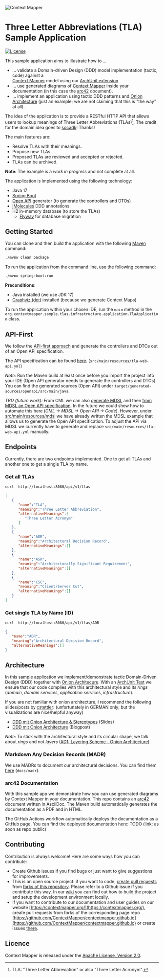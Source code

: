 ![Context Mapper](https://raw.githubusercontent.com/wiki/ContextMapper/context-mapper-dsl/logo/cm-logo-github-small.png)
# Three Letter Abbreviations (TLA) Sample Application
[![License](https://img.shields.io/badge/License-Apache%202.0-blue.svg)](https://opensource.org/licenses/Apache-2.0)

This sample application aims to illustrate how to ...

 * ... validate a Domain-driven Design (DDD) model implementation (tactic, code) against a  
   [Context Mapper](https://contextmapper.org/) model using our 
   [ArchUnit extension](https://github.com/ContextMapper/context-mapper-archunit-extension).
 * ... use generated diagrams of [Context Mapper](https://contextmapper.org/) inside your documentation 
   (in this case the [arc42](https://www.arc42.de/) document).
 * ... implement an application using tactic DDD patterns and
   [Onion Architecture](https://herbertograca.com/2017/09/21/onion-architecture/) (just an example; we are not claiming 
   that this is "the way" at all).

The idea of the application is to provide a RESTful HTTP API that allows users to lookup meanings of Three Letter
Abbreviations (TLAs)[^1]. The credit for the domain idea goes to [socadk](https://github.com/socadk)! Thanks!

[^1]: TLA: "Three Letter Abbreviation" or also "Three Letter Acronym".

The main features are:

 * Resolve TLAs with their meanings.
 * Propose new TLAs.
 * Proposed TLAs are reviewed and accepted or rejected.
 * TLAs can be archived.

**Note:** The example is a _work in progress_ and not complete at all.

The application is implemented using the following technology:

 * Java 17
 * [Spring Boot](https://spring.io/projects/spring-boot)
 * [Open API](https://www.openapis.org/) generator (to generate the controllers and DTOs)
 * [jMolecules](https://github.com/xmolecules/jmolecules) DDD annotations
 * H2 in-memory database (to store the TLAs)
   * [Flyway](https://flywaydb.org/) for database migration

## Getting Started
You can clone and then build the application with the following [Maven](https://maven.apache.org/) command:

```bash
./mvnw clean package
```

To run the application from the command line, use the following command:

```bash
./mvnw spring-boot:run
```

**Preconditions**:
 * Java installed (we use JDK 17)
 * [Graphviz (dot)](https://graphviz.org/) installed (because we generate Context Maps)

To run the application within your chosen IDE, run the `main` method in the 
`org.contextmapper.sample.tlas.infrastructure.application.TlaApplication` class.

## API-First
We follow the [API-first approach](https://swagger.io/resources/articles/adopting-an-api-first-approach/) and generate
the controllers and DTOs out of an Open API specification.

The API specification can be found [here](https://github.com/ContextMapper/ddd-cm-tla-sample-application/blob/master/src/main/resources/tla-web-api.yml).
(`src/main/resources/tla-web-api.yml`)

_Note:_ Run the Maven build at least once before you import the project into your IDE (Open API generator needs to
generate the controllers and DTOs). You can find the generated sources (Open API) under `target/generated-sources/openapi/src/main/java`.

_TBD (future work):_ From CML we can also [generate MDSL](https://contextmapper.org/docs/mdsl/) and then [from MDSL an 
Open API specification](https://microservice-api-patterns.github.io/MDSL-Specification/generators/open-api). In the future
we could show how to automate this here (_CML -> MDSL -> Open API -> Code_). However, under 
[src/main/resources/mdsl](https://github.com/ContextMapper/ddd-cm-tla-sample-application/blob/master/src/main/resources/mdsl)
we have already written the MDSL example that allows us to generate the Open API specification. To adjust the API via
MDSL we currently have to generate and replace `src/main/resources/tla-web-api.yml` manually.

## Endpoints
Currently, there are two endpoints implemented. One to get all TLAs and another one to get a single TLA by name.

### Get all TLAs
```bash
curl  http://localhost:8080/api/v1/tlas
```

```json
[
   {
      "name":"TLA",
      "meaning":"Three Letter Abbreviation",
      "alternativeMeanings":[
         "Three Letter Acronym"
      ]
   },
   {
      "name":"ADR",
      "meaning":"Architectural Decision Record",
      "alternativeMeanings":[]
   },
   {
      "name":"ASR",
      "meaning":"Architecturally Significant Requirement",
      "alternativeMeanings":[]
   },
   {
      "name":"CSC",
      "meaning":"Client/Server Cut",
      "alternativeMeanings":[]
   }
]
```

### Get single TLA by Name (ID)
```bash
curl  http://localhost:8080/api/v1/tlas/ADR
```

```json
{
   "name":"ADR",
   "meaning":"Architectural Decision Record",
   "alternativeMeanings":[]
}
```

## Architecture
In this sample application we implement/demonstrate tactic Domain-Driven Design (DDD) together with 
[Onion Architecure](https://herbertograca.com/2017/09/21/onion-architecture/). With an 
[ArchUnit Test](https://github.com/ContextMapper/ddd-cm-tla-sample-application/blob/master/src/test/java/org/contextmapper/sample/tlas/OnionArchitectureTest.java) 
we ensure that our code complies with this architectural style and its _rings_ (_domain_, _domain services_, 
_application services_, _infrastructure_).

If you are not familiar with onion architecture, I recommend the following slides/posts by [cstettler](https://github.com/cstettler):
(unfortunately in GERMAN only; but the visualizations are nice/helpful anyway)

 * [DDD mit Onion Architecture & Stereotypes](https://www.jug.ch/events/slides/190313_OnionArchitecturesAndStereotypes.pdf) 
   (Slides)
 * [DDD mit Onion Architecture](https://www.innoq.com/de/blog/ddd-mit-onion-architecture-umsetzen/) (Blogpost)

_Note:_ To stick with the architectural style and its circular shape, we talk about _rings_ and not _layers_ 
([AD1: Layering Scheme - Onion Architecture](https://github.com/ContextMapper/ddd-cm-tla-sample-application/blob/master/docs/madr/0001-onion-architecture.md)).

### Markdown Any Decision Records (MADR)
We use MADRs to document our architectural decisions. You can find them 
[here](https://github.com/ContextMapper/ddd-cm-tla-sample-application/tree/master/docs/madr) (`docs/madr`).

### arc42 Documentation
With this sample app we demonstrate how you can use generated diagrams by Context Mapper in your documentation. This
repo contains an [arc42](https://www.arc42.de/) document written in AsciiDoc. The Maven build automatically generates 
the documentation as a PDF and in HTML.

The GitHub Actions workflow automatically deploys the documentation as a GitHub page. You can find the deployed 
documentation here: TODO (link; as soon as repo public)

## Contributing
Contribution is always welcome! Here are some ways how you can contribute:
* Create Github issues if you find bugs or just want to give suggestions for improvements.
* This is an open source project: if you want to code, 
  [create pull requests](https://help.github.com/articles/creating-a-pull-request/) from 
  [forks of this repository](https://help.github.com/articles/fork-a-repo/). Please refer to a Github issue if you 
  contribute this way. In our [wiki](https://github.com/ContextMapper/context-mapper-dsl/wiki/IDE-Setup) you can find 
  out how to build the project and setup the development environment locally.
* If you want to contribute to our documentation and user guides on our website 
  [https://contextmapper.org/](https://contextmapper.org/), create pull requests from forks of the corresponding page 
  repo [https://github.com/ContextMapper/contextmapper.github.io](https://github.com/ContextMapper/contextmapper.github.io) 
  or create issues [there](https://github.com/ContextMapper/contextmapper.github.io/issues).

## Licence
Context Mapper is released under the [Apache License, Version 2.0](http://www.apache.org/licenses/LICENSE-2.0).
